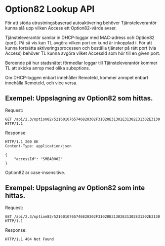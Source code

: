 # Option82 Lookup API

För att stöda utrustningsbaserad autoaktivering behöver Tjänsteleverantör kunna slå upp vilken Access ett Option82-värde avser.

Tjänsteleverantör samlar in DHCP-loggar med MAC-adress och Option82 (port). På så vis kan TL avgöra vilken port en kund är inkopplad i. För att kunna fortsätta aktiveringsprocessen och beställa tjänster på rätt port (via Access) behöver TL kunna avgöra vilket AccessId som hör till en given port.

Beroende på hur stadsnätet förmedlar loggar till Tjänsteleverantör kommer TL att skicka anrop med olika suboptions.

Om DHCP-loggen enbart innehåller RemoteId, kommer anropet enbart innehålla RemoteId, och vice versa.

## Exempel: Uppslagning av Option82 som hittas.

Request:
```http
GET /api/2.3/option82/5216010765746820302F31020B31302E31302E31302E3130 HTTP/1.1
```

Response:
```http
HTTP/1.1 200 OK
Content-Type: application/json

{
    "accessId": "SMBA0002"
}
```

Option82 är case-insensitive.

## Exempel: Uppslagning av Option82 som inte hittas.

Request:
```http
GET /api/2.3/option82/5216010765746820302F31020B31302E31302E31302E3130 HTTP/1.1
```

Response:
```http
HTTP/1.1 404 Not Found
```

